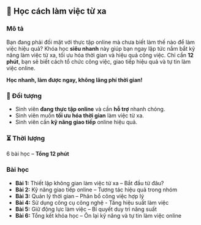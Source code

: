 ## 🚀 Học cách làm việc từ xa  

### Mô tả  
Bạn đang phải đối mặt với thực tập online mà chưa biết làm thế nào để làm việc hiệu quả? Khóa học **siêu nhanh** này giúp bạn ngay lập tức nắm bắt kỹ năng làm việc từ xa, tối ưu hóa thời gian và hiệu quả công việc. Chỉ cần **12 phút**, bạn sẽ biết cách tổ chức công việc, giao tiếp hiệu quả và tự tin làm việc online.  

**Học nhanh, làm được ngay, không lãng phí thời gian!**  

### 🎯 Đối tượng  
- Sinh viên **đang thực tập online** và cần **hỗ trợ** nhanh chóng.  
- Sinh viên muốn **tối ưu hóa thời gian** làm việc từ xa.  
- Sinh viên cần **kỹ năng giao tiếp** online hiệu quả.  

### ⏳ Thời lượng  
6 bài học – **Tổng 12 phút**  

### Bài học  
- **Bài 1:** Thiết lập không gian làm việc từ xa – Bắt đầu từ đâu?  
- **Bài 2:** Kỹ năng giao tiếp online – Tương tác hiệu quả trong nhóm  
- **Bài 3:** Quản lý thời gian – Phân bổ công việc hợp lý  
- **Bài 4:** Sử dụng công cụ công nghệ - Tăng hiệu suất làm việc  
- **Bài 5:** Giữ động lực làm việc – Bí quyết duy trì năng suất  
- **Bài 6:** Tổng kết khóa học – Ôn lại kỹ năng và tự tin làm việc online